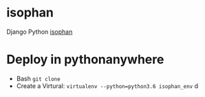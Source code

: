 # isophan
Django Python [isophan](https://github.com/PurpleBooth)
# Deploy in pythonanywhere
* Bash
``
git clone 
``
* Create a Virtural:
`
virtualenv --python=python3.6 isophan_env
`
d
